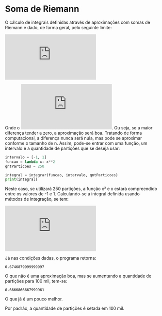 # Soma de Riemann

O cálculo de integrais definidas através de aproximações com somas de Riemann é dado, de forma geral, pelo seguinte limite:

![formula](https://latex.codecogs.com/png.latex?%5Cbg_white%20%5Cint_a%5Ebf%28x%29dx%3D%5Clim_%7B%5Cmax%5CDelta%20x_i%20%5Crightarrow%200%7D%20%5Csum_%7Bi%3D1%7D%5E%7Bn%7Df%28x_i%29%5CDelta%20x_i)

Onde o ![formula](https://latex.codecogs.com/png.latex?%5Cbg_white%20%5CDelta%20x_i%20%3D%20x_i%20-%20x_%7Bi-1%7D). Ou seja, se a maior diferença tender a zero, a aproximação será boa. Tratando de forma computacional, a diferença nunca será nula, mas pode se aproximar conforme o tamanho de n. Assim, pode-se entrar com uma função, um intervalo e a quantidade de partições que se deseja usar:

```python
intervalo = [-1, 1]
funcao = lambda x: x**2
qntParticoes = 250

integral = integrar(funcao, intervalo, qntParticoes)
print(integral)
```

Neste caso, se utilizará 250 partições, a função x² e x estará compreendido entre os valores de -1 e 1. Calculando-se a integral definida usando métodos de integração, se tem:

![formula](https://latex.codecogs.com/png.latex?%5Cbg_white%20%5Cint_%7B-1%7D%5E%7B1%7Dx%5E2dx%3D%5Cdfrac%7Bx%5E3%7D%7B3%7D%7C_%7B-1%7D%5E1%3D%5Cdfrac%7B1%5E3%7D%7B3%7D-%5Cdfrac%7B%28-1%29%5E3%7D%7B3%7D%3D%5Cdfrac%7B2%7D%7B3%7D%5Capprox%200.66667)

Já nas condições dadas, o programa retorna:
```terminal
0.6746879999999997
```

O que não é uma aproximação boa, mas se aumentando a quantidade de partições para 100 mil, tem-se:

```terminal
0.6666866667999961
```

O que já é um pouco melhor. 

Por padrão, a quantidade de partições é setada em 100 mil.
